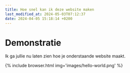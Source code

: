 ```yaml
---
title: Hoe snel kan ik deze website maken
last_modified_at: 2024-05-03T07:12:37
date: 2024-04-05 15:18:14 +0200
---
```


# Demonstratie

Ik ga jullie nu laten zien hoe je onderstaande website maakt.

{% include browser.html img='images/hello-world.png' %}